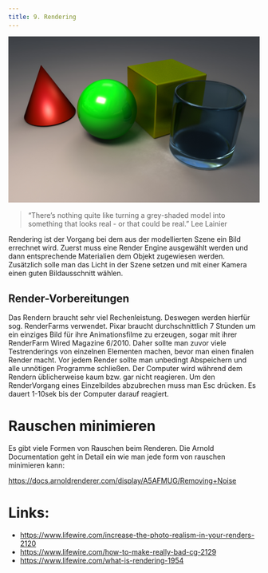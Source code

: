 ```yaml
---
title: 9. Rendering
---
```


![](/09_rendering/images/intro_rendering.jpg)

> “There’s nothing quite like turning a grey-shaded model into something that looks real - or that could be real.” Lee Lainier

Rendering ist der Vorgang bei dem aus der modellierten Szene ein Bild errechnet wird. Zuerst muss eine Render Engine ausgewählt werden und dann entsprechende Materialien dem Objekt zugewiesen werden. Zusätzlich solle man das Licht in der Szene setzen und mit einer Kamera einen guten Bildausschnitt wählen.

## Render-Vorbereitungen

Das Rendern braucht sehr viel Rechenleistung. Deswegen werden hierfür sog. RenderFarms verwendet. Pixar braucht durchschnittlich 7 Stunden um ein einziges Bild für ihre Animationsfilme zu erzeugen, sogar mit ihrer RenderFarm Wired Magazine 6/2010. Daher sollte man zuvor viele Testrenderings von einzelnen Elementen machen, bevor man einen finalen Render macht. Vor jedem Render sollte man unbedingt Abspeichern und alle unnötigen Programme schließen. Der Computer wird während dem Rendern üblicherweise kaum bzw. gar nicht reagieren. Um den RenderVorgang eines Einzelbildes abzubrechen muss man Esc drücken. Es dauert 1-10sek bis der Computer darauf reagiert.

# Rauschen minimieren

Es gibt viele Formen von Rauschen beim Renderen. Die Arnold Documentation geht in Detail ein wie man jede form von rauschen minimieren kann:

https://docs.arnoldrenderer.com/display/A5AFMUG/Removing+Noise

# Links:

- https://www.lifewire.com/increase-the-photo-realism-in-your-renders-2120
- https://www.lifewire.com/how-to-make-really-bad-cg-2129
- https://www.lifewire.com/what-is-rendering-1954
